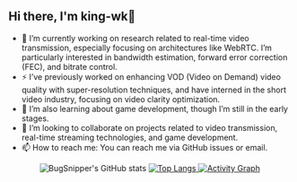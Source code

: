 ## Hi there, I'm king-wk👋

- 🔭 I’m currently working on research related to real-time video transmission, especially focusing on architectures like WebRTC. I’m particularly interested in bandwidth estimation, forward error correction (FEC), and bitrate control.
- ⚡ I’ve previously worked on enhancing VOD (Video on Demand) video quality with super-resolution techniques, and have interned in the short video industry, focusing on video clarity optimization.
- 🌱 I’m also learning about game development, though I’m still in the early stages.
- 👯 I’m looking to collaborate on projects related to video transmission, real-time streaming technologies, and game development.
- 📫 How to reach me: You can reach me via GitHub issues or email.


<div style="text-align: center;">
  <img src="https://github-readme-stats.vercel.app/api?username=king-wk&show_icons=true&theme=synthwave&border_color=61dafb&border_radius=8&include_all_commits=false&count_private=true" alt="BugSnipper's GitHub stats">
  
  <a href="https://github.com/anuraghazra/github-readme-stats">
    <img src="https://github-readme-stats.vercel.app/api/top-langs/?username=king-wk&theme=synthwave&bg_color=2b213a&langs_count=6&border_color=61dafb&border_radius=8" alt="Top Langs">
  </a>
  
  <a href="https://github.com/anuraghazra/github-readme-activity-graph">
    <img src="https://github-readme-activity-graph.vercel.app/graph?username=king-wk&theme=synthwave&title_color=e2e9ec&icon_color=ef8539&text_color=e5289e&bg_color=2b213a&color=e5289e&line=e5289e&point=ef8539&days=10&height=500&border_color=61dafb&radius=8&area=true" alt="Activity Graph">
  </a>
</div>
